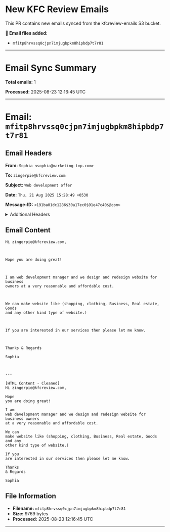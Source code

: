# New KFC Review Emails

This PR contains new emails synced from the kfcreview-emails S3 bucket.

**📧 Email files added:**
- `mfitp8hrvssq0cjpn7imjugbpkm8hipbdp7t7r81`

---

# Email Sync Summary

**Total emails:** 1

**Processed:** 2025-08-23 12:16:45 UTC

---

# Email: `mfitp8hrvssq0cjpn7imjugbpkm8hipbdp7t7r81`

## Email Headers

**From:** `Sophia <sophia@marketing-tvp.com>`

**To:** `zingerpie@kfcreview.com`

**Subject:** `Web development offer`

**Date:** `Thu, 21 Aug 2025 15:28:49 +0530`

**Message-ID:** `<191ba01dc1286$30a17ec0$91e47c40$@com>`

<details>
<summary>Additional Headers</summary>

**Return-Path:** `<sophia@marketing-tvp.com>`

**Received:** `from mail-pj1-f65.google.com (mail-pj1-f65.google.com [209.85.216.65]) by inbound-smtp.us-east-2.amazonaws.com with SMTP id mfitp8hrvssq0cjpn7imjugbpkm8hipbdp7t7r81 for zingerpie@kfcreview.com; Thu, 21 Aug 2025 10:27:28 +0000 (UTC)`

**Received-SPF:** `pass (spfCheck: domain of marketing-tvp.com designates 209.85.216.65 as permitted sender) client-ip=209.85.216.65; envelope-from=sophia@marketing-tvp.com; helo=mail-pj1-f65.google.com;`

**Authentication-Results:** `amazonses.com; spf=pass (spfCheck: domain of marketing-tvp.com designates 209.85.216.65 as permitted sender) client-ip=209.85.216.65; envelope-from=sophia@marketing-tvp.com; helo=mail-pj1-f65.google.com; dkim=pass header.i=@marketing-tvp.com; dmarc=none header.from=marketing-tvp.com;`

**Received:** `by mail-pj1-f65.google.com with SMTP id 98e67ed59e1d1-323266d6f57so874267a91.0 for <zingerpie@kfcreview.com>; Thu, 21 Aug 2025 03:27:28 -0700 (PDT)`

**DKIM-Signature:** `v=1; a=rsa-sha256; c=relaxed/relaxed; d=marketing-tvp.com; s=google; t=1755772047; x=1756376847; darn=kfcreview.com; h=content-language:thread-index:mime-version:message-id:date:subject :to:from:from:to:cc:subject:date:message-id:reply-to; bh=+KWcej5Yj6554UZbAypetQhZw0GQ1PRPv2iF2Zeinn4=; b=hNqyf90CTNVaZCQ+hhIOI7HMrmVq0HEVY5J3WlrL/GXNlfW1cUuYJXN4IaQVyQT0d+ 9JK3iqg74N+rxBYOhD9S3nSHJTPNw9IPMcleqMQMzpxuq2TMpFAgWTEOoUK50hhkMRZP wVrmsJCYflNrvWhv1MoOnb/cqJ8X0fnkyjZGs=`

**Return-Path:** `<sophia@marketing-tvp.com>`

**Received:** `from DESKTOPENSC6VC ([2401:4900:1c5c:7ac2:61ca:f40c:859c:e79d]) by smtp.gmail.com with ESMTPSA id 98e67ed59e1d1-324f253afa2sm1479673a91.13.2025.08.21.03.27.20 for <zingerpie@kfcreview.com> (version=TLS1_2 cipher=ECDHE-ECDSA-AES128-GCM-SHA256 bits=128/128); Thu, 21 Aug 2025 03:27:27 -0700 (PDT)`

**MIME-Version:** `1.0`

**Content-Type:** `multipart/alternative; boundary="----=_NextPart_000_191BB_01DC12B4.4A59BAC0"`

**Thread-Index:** `AdwSgXP6yona6RAUQfSgPJnb8VBbZQ==`

**Content-Language:** `en-in`

</details>

## Email Content

```
Hi zingerpie@kfcreview.com,

 

Hope you are doing great!

 

I am web development manager and we design and redesign website for business
owners at a very reasonable and affordable cost.

 

We can make website like (shopping, clothing, Business, Real estate, Goods
and any other kind type of website.)

 

If you are interested in our services then please let me know.

 

Thanks & Regards

Sophia



---

[HTML Content - Cleaned]
Hi zingerpie@kfcreview.com,

Hope
you are doing great!

I am
web development manager and we design and redesign website for business owners
at a very reasonable and affordable cost.

We can
make website like (shopping, clothing, Business, Real estate, Goods and any
other kind type of website.)

If you
are interested in our services then please let me know.

Thanks
& Regards

Sophia
```

## File Information

- **Filename:** `mfitp8hrvssq0cjpn7imjugbpkm8hipbdp7t7r81`
- **Size:** 9769 bytes
- **Processed:** 2025-08-23 12:16:45 UTC


---


